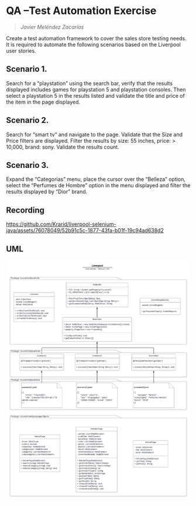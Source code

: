 # QA –Test Automation Exercise
>_Javier Meléndez Zacarías_

Create a test automation framework to cover the sales store testing needs. It is required to automate the following scenarios based on the Liverpool user stories.

## Scenario 1.
Search for a “playstation” using the search bar, verify that the results displayed includes games for playstation 5 and playstation consoles. Then select a playstation 5 in the results listed and validate the title and price of the item in the page displayed.

## Scenario 2. 
Search for “smart tv” and navigate to the page. Validate that the Size and Price filters are displayed. Filter the results by size: 55 inches, price: > 10,000, brand: sony. Validate the results count.

## Scenario 3. 
Expand the “Categorias” menu, place the cursor over the “Belleza” option, select the “Perfumes de Hombre” option in the menu displayed and filter the results displayed by “Dior” brand.

## Recording
https://github.com/Krarid/liverpool-selenium-java/assets/76078049/52b91c5c-1877-43fa-b01f-19c94ad638d2

## UML
![UML Diagram](https://github.com/Krarid/liverpool-selenium-java/blob/master/UML.png?raw=true)
